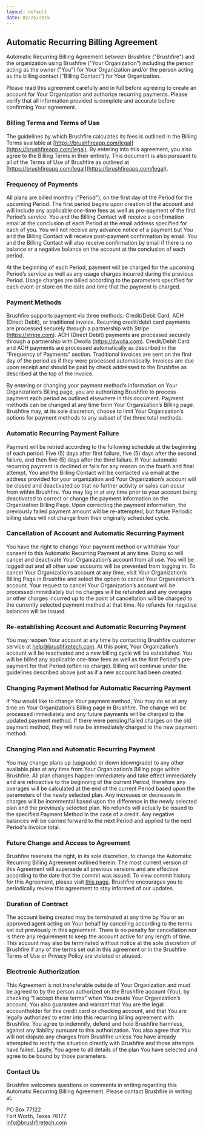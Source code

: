 ```yaml
---
layout: default
date: 02/25/2015
---
```


## Automatic Recurring Billing Agreement

Automatic Recurring Billing Agreement between Brushfire ("Brushfire") and the organization using Brushfire (“Your Organization”) including the person acting as the owner ("You") for Your Organization and/or the person acting as the billing contact (“Billing Contact”) for Your Organization.

Please read this agreement carefully and in full before agreeing to create an account for Your Organization and authorize recurring payments. Please verify that all information provided is complete and accurate before confirming Your agreement.

### Billing Terms and Terms of Use

The guidelines by which Brushfire calculates its fees is outlined in the Billing Terms available at [https://brushfireapp.com/legal](https://brushfireapp.com/legal). By entering into this agreement, you also agree to the Billing Terms in their entirety. This document is also pursuant to all of the Terms of Use of Brushfire as outlined at [https://brushfireapp.com/legal](https://brushfireapp.com/legal).

### Frequency of Payments

All plans are billed monthly ("Period"), on the first day of the Period for the upcoming Period. The first period begins upon creation of the account and will include any applicable one-time fees as well as pre-payment of the first Period’s service. You and the Billing Contact will receive a confirmation email at the conclusion of each Period at the email address specified for each of you. You will not receive any advance notice of a payment but You and the Billing Contact will receive post-payment confirmation by email. You and the Billing Contact will also receive confirmation by email if there is no balance or a negative balance on the account at the conclusion of each period.

At the beginning of each Period, payment will be charged for the upcoming Period’s service as well as any usage charges incurred during the previous Period. Usage charges are billed according to the parameters specified for each event or store on the date and time that the payment is charged.

### Payment Methods

Brushfire supports payment via three methods: Credit/Debit Card, ACH (Direct Debit), or traditional invoice. Recurring credit/debit card payments are processed securely through a partnership with Stripe (https://stripe.com). ACH (Direct Debit) payments are processed securely through a partnership with Dwolla (https://dwolla.com). Credit/Debit Card and ACH payments are processed automatically as described in the “Frequency of Payments” section. Traditional invoices are sent on the first day of the period as if they were processed automatically. Invoices are due upon receipt and should be paid by check addressed to the Brushfire as described at the top of the invoice. 

By entering or changing your payment method’s information on Your Organization’s Billing page, you are authorizing Brushfire to process payment each period as outlined elsewhere in this document. Payment methods can be changed at any time from Your Organization’s Billing page.  Brushfire may, at its sole discretion, choose to limit Your Organization’s options for payment methods to any subset of the three total methods.

### Automatic Recurring Payment Failure

Payment will be retried according to the following schedule at the beginning of each period: Five (5) days after first failure, five (5) days after the second failure, and then five (5) days after the third failure. If Your automatic recurring payment is declined or fails for any reason on the fourth and final attempt, You and the Billing Contact will be contacted via email at the address provided for your organization and Your Organization’s account will be closed and deactivated so that no further activity or sales can occur from within Brushfire. You may log in at any time prior to your account being deactivated to correct or change the payment information on the Organization Billing Page. Upon correcting the payment information, the previously failed payment amount will be re-attempted, but future Periodic billing dates will not change from their originally scheduled cycle.

### Cancellation of Account and Automatic Recurring Payment

You have the right to change Your payment method or withdraw Your consent to this Automatic Recurring Payment at any time. Doing so will cancel and deactivate Your Organization’s account from all use. You will be logged out and all other user accounts will be prevented from logging in. To cancel Your Organization’s account at any time, visit Your Organization’s Billing Page in Brushfire and select the option to cancel Your Organization’s account. Your request to cancel Your Organization’s account will be processed immediately but no charges will be refunded and any overages or other charges incurred up to the point of cancellation will be charged to the currently selected payment method at that time. No refunds for negative balances will be issued.

### Re-establishing Account and Automatic Recurring Payment

You may reopen Your account at any time by contacting Brushfire customer service at help@brushfiretech.com. At this point, Your Organization’s account will be reactivated and a new billing cycle will be established. You will be billed any applicable one-time fees as well as the first Period's pre-payment for that Period (often no charge). Billing will continue under the guidelines described above just as if a new account had been created.

### Changing Payment Method for Automatic Recurring Payment

If You would like to change Your payment method, You may do so at any time on Your Organization’s Billing page in Brushfire. The change will be processed immediately and any future payments will be charged to the updated payment method. If there were pending/failed charges on the old payment method, they will now be immediately charged to the new payment method.

### Changing Plan and Automatic Recurring Payment

You may change plans up (upgrade) or down (downgrade) to any other available plan at any time from Your Organization’s Billing page within Brushfire. All plan changes happen immediately and take effect immediately and are retroactive to the beginning of the current Period, therefore any overages will be calculated at the end of the current Period based upon the parameters of the newly selected plan. Any increases or decreases in charges will be incremental based upon the difference in the newly selected plan and the previously selected plan. No refunds will actually be issued to the specified Payment Method in the case of a credit. Any negative balances will be carried forward to the next Period and applied to the next Period's invoice total.

### Future Change and Access to Agreement

Brushfire reserves the right, in its sole discretion, to change the Automatic Recurring Billing Agreement outlined herein. The most current version of this Agreement will supersede all previous versions and are effective according to the date that the commit was issued. To view commit history for this Agreement, please visit [this page](https://github.com/brushfiretech/brushfire-legal/commits/gh-pages/recurring.md). Brushfire encourages you to periodically review this agreement to stay informed of our updates.

### Duration of Contract

The account being created may be terminated at any time by You or an approved agent acting on Your behalf by canceling according to the terms set out previously in this agreement. There is no penalty for cancellation nor is there any requirement to keep the account active for any length of time. This account may also be terminated without notice at the sole discretion of Brushfire if any of the terms set out in this agreement or in the Brushfire Terms of Use or Privacy Policy are violated or abused.

### Electronic Authorization

This Agreement is not transferable outside of Your Organization and must be agreed to by the person authorized on the Brushfire account (You), by checking "I accept these terms" when You create Your Organization’s account. You also guarantee and warrant that You are the legal accountholder for this credit card or checking account, and that You are legally authorized to enter into this recurring billing agreement with Brushfire. You agree to indemnify, defend and hold Brushfire harmless, against any liability pursuant to this authorization. You also agree that You will not dispute any charges from Brushfire unless You have already attempted to rectify the situation directly with Brushfire and those attempts have failed. Lastly, You agree to all details of the plan You have selected and agree to be bound by those parameters.
 
### Contact Us

Brushfire welcomes questions or comments in writing regarding this Automatic Recurring Billing Agreement. Please contact Brushfire in writing at:
 
PO Box 77122  
Fort Worth, Texas 76177  
[info@brushfiretech.com](mailto:info@brushfiretech.com)
